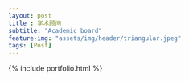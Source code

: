 ```yaml
--- 
layout: post
title : 学术顾问
subtitle: "Academic board"
feature-img: "assets/img/header/triangular.jpeg"
tags: [Post]
---
```


[//]: # ({% for item in site.portfolio %})

[//]: # (#### [{{ item.title }}]&#40;{{ item.url | relative_url }}&#41;)

[//]: # ()
[//]: # (![{{ item.title }}]&#40;{{ item.img | relative_url }}&#41;)

[//]: # ()
[//]: # ({{ item.description }})

[//]: # ()
[//]: # ({% endfor %})

{% include portfolio.html %}